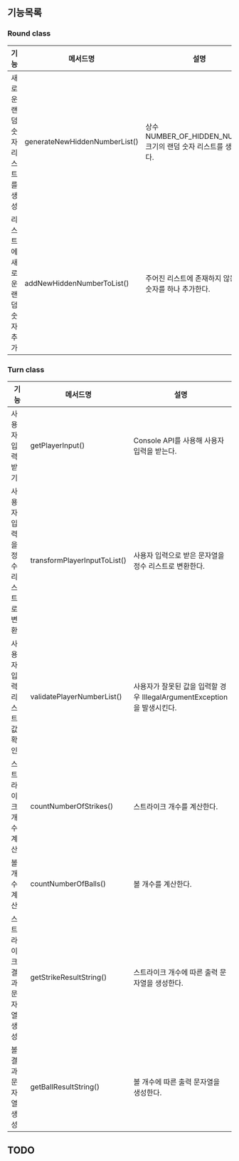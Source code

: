 ## 기능목록
### Round class
| 기능                | 메서드명                       | 설명                               |
|-------------------|----------------------------|----------------------------------|
| 새로운 랜덤 숫자 리스트를 생성 |generateNewHiddenNumberList()| 상수 NUMBER_OF_HIDDEN_NUMBER 크기의 랜덤 숫자 리스트를 생성한다. |
| 리스트에 새로운 랜덤 숫자 추가 | addNewHiddenNumberToList() | 주어진 리스트에 존재하지 않는 랜덤 숫자를 하나 추가한다. |

### Turn class
| 기능                 | 메서드명                         | 설명                                                   |
|--------------------|------------------------------|------------------------------------------------------|
| 사용자 입력 받기          | getPlayerInput()             | Console API를 사용해 사용자 입력을 받는다.                        |
| 사용자 입력을 정수 리스트로 변환 | transformPlayerInputToList() | 사용자 입력으로 받은 문자열을 정수 리스트로 변환한다.                       |
| 사용자 입력 리스트 값 확인    | validatePlayerNumberList()   | 사용자가 잘못된 값을 입력할 경우  IllegalArgumentException을 발생시킨다. |
| 스트라이크 개수 계산        | countNumberOfStrikes()       | 스트라이크 개수를 계산한다.                                      |
| 볼 개수 계산            | countNumberOfBalls()         | 볼 개수를 계산한다.                                          |
| 스트라이크 결과 문자열 생성    | getStrikeResultString()      | 스트라이크 개수에 따른 출력 문자열을 생성한다.                           |
| 볼 결과 문자열 생성        | getBallResultString()        | 볼 개수에 따른 출력 문자열을 생성한다.                               |

## TODO